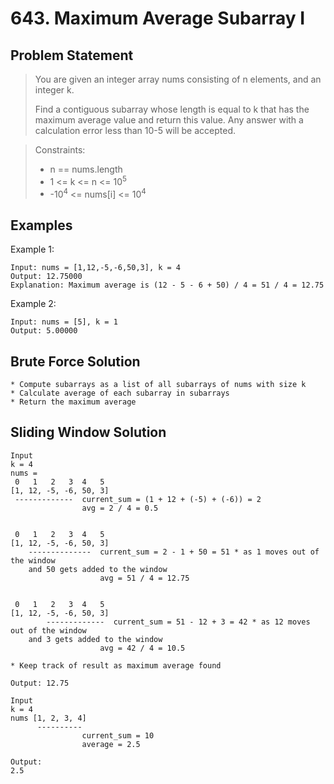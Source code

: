 # 643. Maximum Average Subarray I

## Problem Statement

> You are given an integer array nums consisting of n elements, and an integer k.
>
> Find a contiguous subarray whose length is equal to k that has the maximum average value and return this value. Any answer with a calculation error less than 10-5 will be accepted.

> Constraints:
>
> - n == nums.length
> - 1 <= k <= n <= 10<sup>5</sup>
> - -10<sup>4</sup> <= nums[i] <= 10<sup>4</sup>

## Examples

Example 1:

```
Input: nums = [1,12,-5,-6,50,3], k = 4
Output: 12.75000
Explanation: Maximum average is (12 - 5 - 6 + 50) / 4 = 51 / 4 = 12.75
```

Example 2:

```
Input: nums = [5], k = 1
Output: 5.00000
```

## Brute Force Solution

```
* Compute subarrays as a list of all subarrays of nums with size k
* Calculate average of each subarray in subarrays
* Return the maximum average
```

## Sliding Window Solution

```
Input
k = 4
nums =
 0   1   2   3  4   5
[1, 12, -5, -6, 50, 3]
 -------------  current_sum = (1 + 12 + (-5) + (-6)) = 2
                avg = 2 / 4 = 0.5


 0   1   2   3  4   5
[1, 12, -5, -6, 50, 3]
    --------------  current_sum = 2 - 1 + 50 = 51 * as 1 moves out of the window
    and 50 gets added to the window
                    avg = 51 / 4 = 12.75


 0   1   2   3  4   5
[1, 12, -5, -6, 50, 3]
        -------------  current_sum = 51 - 12 + 3 = 42 * as 12 moves out of the window
    and 3 gets added to the window
                    avg = 42 / 4 = 10.5

* Keep track of result as maximum average found

Output: 12.75
```

```
Input
k = 4
nums [1, 2, 3, 4]
      ----------
                current_sum = 10
                average = 2.5

Output:
2.5
```
